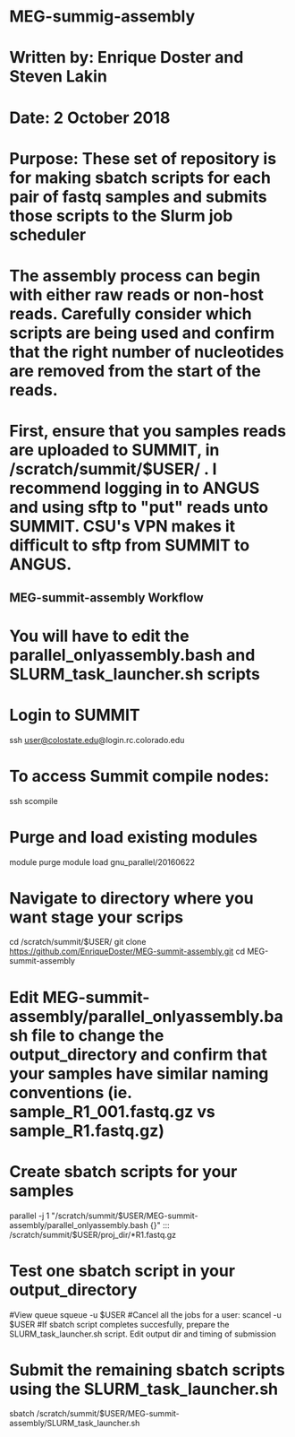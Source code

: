 # MEG-summig-assembly
# Written by:	 Enrique Doster and Steven Lakin
# Date:		     2 October 2018
# Purpose: 	   These set of repository is for making sbatch scripts for each pair of fastq samples and submits those scripts to the Slurm job scheduler

# The assembly process can begin with either raw reads or non-host reads. Carefully consider which scripts are being used and confirm that the right number of nucleotides are removed from the start of the reads. 

# First, ensure that you samples reads are uploaded to SUMMIT, in /scratch/summit/$USER/ . I recommend logging in to ANGUS and using sftp to "put" reads unto SUMMIT. CSU's VPN makes it difficult to sftp from SUMMIT to ANGUS.

## MEG-summit-assembly Workflow
# You will have to edit the parallel_onlyassembly.bash and SLURM_task_launcher.sh scripts
# Login to SUMMIT
ssh user@colostate.edu@login.rc.colorado.edu

# To access Summit compile nodes:
ssh scompile

# Purge and load existing modules
module purge
module load gnu_parallel/20160622

# Navigate to directory where you want stage your scrips
cd /scratch/summit/$USER/
git clone https://github.com/EnriqueDoster/MEG-summit-assembly.git
cd MEG-summit-assembly

# Edit MEG-summit-assembly/parallel_onlyassembly.bash file to change the output_directory and confirm that your samples have similar naming conventions (ie. sample_R1_001.fastq.gz vs sample_R1.fastq.gz)
# Create sbatch scripts for your samples
parallel -j 1 "/scratch/summit/$USER/MEG-summit-assembly/parallel_onlyassembly.bash {}" ::: /scratch/summit/$USER/proj_dir/*R1.fastq.gz

# Test one sbatch script in your output_directory
#View queue
squeue -u $USER
#Cancel all the jobs for a user:
scancel -u $USER
#If sbatch script completes succesfully, prepare the SLURM_task_launcher.sh script. Edit output dir and timing of submission

# Submit the remaining sbatch scripts using the SLURM_task_launcher.sh
sbatch /scratch/summit/$USER/MEG-summit-assembly/SLURM_task_launcher.sh
